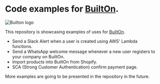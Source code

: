 # Code examples for [BuiltOn](https://builton.dev/).

![Builton logo](https://res.cloudinary.com/dftspnwxo/image/upload/v1554131594/Builton_logo_positiv_wc3j7x.svg)

This repository is showcasing examples of uses for [BuiltOn](https://builton.dev/).

- Send a Slack Alert when a user is created using AWS' Lambda functions.
- Send a WhatsApp welcome message whenever a new user registers to your company on BuiltOn.
- Import products into BuiltOn from Shopify.
- SCA (Strong Customer Authentication) confirm payment page.

More examples are going to be presented in the repository in the future.
